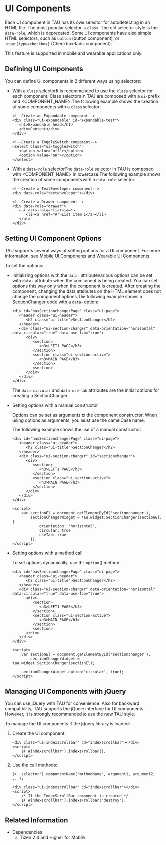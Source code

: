 # UI Components

Each UI component in TAU has its own selector for autodetecting in an HTML file. The most popular selector is `class`. The old selector style is the `data-role`, which is deprecated. Some UI components have also simple HTML selectors, such as `button` (button component), or `input[type=checkbox]` (CheckboxRadio component).

This feature is supported in mobile and wearable applications only.

## Defining UI Components

You can define UI components in 2 different ways using selectors:

- With a `class` selectorIt is recommended to use the `class` selector for each component. Class selectors in TAU are composed with a `ui-`prefix and <COMPONENT_NAME>.The following example shows the creation of some components with a `class` selector:

  ```
  <!--Create an Expandable component-->
  <div class="ui-expandable" id="expandable-test">
     <h1>Expandable head</h1>
     <div>Content</div>
  </div>

  <!--Create a ToggleSwitch component-->
  <select class="ui-toggleswitch">
     <option value="off"></option>
     <option value="on"></option>
  </select>
  ```

- With a `data-role` selectorThe `data-role` selector in TAU is composed with <COMPONENT_NAME> in lowercase.The following example shows the creation of some components with a `data-role` selector:

  ```
  <!--Create a TextEnveloper component-->
  <div data-role="textenveloper"></div>

  <!--Create a Drawer component-->
  <div data-role="drawer">
     <ul data-role="listview">
        <li><a href="#">List item 1</a></li>
     </ul>
  </div>
  ```

## Setting UI Component Options

TAU supports several ways of setting options for a UI component. For more information, see [Mobile UI Components](../../../../org.tizen.web.apireference/html/ui_fw_api/Mobile_UIComponents/mobile_component_list.htm) and [Wearable UI Components](../../../../org.tizen.web.apireference/html/ui_fw_api/Wearable_UIComponents/wearable_component_list.htm).

To set the options:

- Initializing options with the `data-` attributeVarious options can be set with `data-` attribute when the component is being created. You can set options this way only when the component is created. After creating the component, changing the data attributes on the HTML element does not change the component options.The following example shows a SectionChanger code with a `data-` option:

  ```
  <div id="hasSectionchangerPage" class="ui-page">
     <header class="ui-header">
        <h2 class="ui-title">SectionChanger</h2>
     </header>
     <div class="ui-section-changer" data-orientation="horizontal" data-circular="true" data-use-tab="true">
        <div>
           <section>
              <h3>LEFT1 PAGE</h3>
           </section>
           <section class="ui-section-active">
              <h3>MAIN PAGE</h3>
           </section>
           <section>
        </div>
     </div>
  </div>
  ```

  The `data-circular` and `data-use-tab` attributes are the initial options for creating a SectionChanger.

- Setting options with a manual constructor

  Options can be set as arguments to the component constructor. When using options as arguments, you must use the camelCase name.

  The following example shows the use of a manual constructor:

  ```
  <div id="hasSectionchangerPage" class="ui-page">
     <header class="ui-header">
        <h2 class="ui-title">SectionChanger</h2>
     </header>
     <div class="ui-section-changer" id="sectionchanger">
        <div>
           <section>
              <h3>LEFT1 PAGE</h3>
           </section>
           <section class="ui-section-active">
              <h3>MAIN PAGE</h3>
           </section>
        </div>
     </div>
  </div>

  <script>
      var sectionEl = document.getElementById('sectionchanger'),
          sectionChangerWidget = tau.widget.SectionChanger(sectionEl, {
              orientation: 'horizontal',
              circular: true
              useTab: true
          });
  </script>
  ```

- Setting options with a method call

  To set options dynamically, use the `option`() method.

  ```
  <div id="hasSectionchangerPage" class="ui-page">
     <header class="ui-header">
        <h2 class="ui-title">SectionChanger</h2>
     </header>
     <div class="ui-section-changer" data-orientation="horizontal" data-circular="true" data-use-tab="true">
        <div>
           <section>
              <h3>LEFT1 PAGE</h3>
           </section>
           <section class="ui-section-active">
              <h3>MAIN PAGE</h3>
           </section>
           <section>
        </div>
     </div>
  </div>

  <script>
      var sectionEl = document.getElementById('sectionchanger'),
          sectionChangerWidget = tau.widget.SectionChanger(sectionEl);

      sectionChangerWidget.option('circular', true);
  </script>
  ```

## Managing UI Components with jQuery

You can use jQuery with TAU for convenience. Also for backward compatibility, TAU supports the jQuery interface for UI components. However, it is strongly recommended to use the new TAU style.

To manage the UI components if the jQuery library is loaded:

1. Create the UI component:

   ```
   <div class="ui-indexscrollbar" id="indexscrollbar"></div>
   <script>
       $('#indexscrollbar').indexscrollbar();
   </script>
   ```

2. Use the call methods:

   ```
   $('.selector').componentName('methodName', argument1, argument2, ...);
   ```

   ```
   <div class="ui-indexscrollbar" id="indexscrollbar"></div>
   <script>
       /* If the IndexScrollBar component is created */
       $('#indexscrollbar').indexscrollbar('destroy');
   </script>
   ```

## Related Information
* Dependencies   
   - Tizen 2.4 and Higher for Mobile
